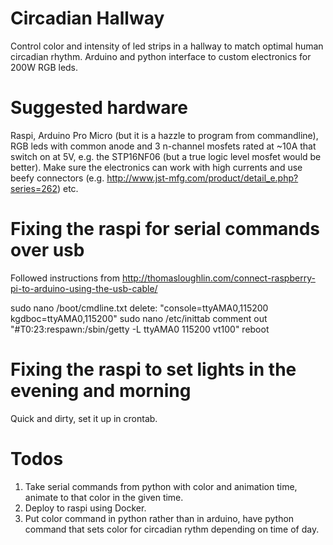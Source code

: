 # Circadian Hallway
Control color and intensity of led strips in a hallway to match optimal human circadian rhythm. Arduino and python interface to custom electronics for 200W RGB leds.

# Suggested hardware
Raspi, Arduino Pro Micro (but it is a hazzle to program from commandline), RGB leds with common anode and 3 n-channel mosfets rated at ~10A that switch on at 5V, e.g. the STP16NF06 (but a true logic level mosfet would be better). Make sure the electronics can work with high currents and use beefy connectors (e.g. http://www.jst-mfg.com/product/detail_e.php?series=262) etc.

# Fixing the raspi for serial commands over usb
Followed instructions from http://thomasloughlin.com/connect-raspberry-pi-to-arduino-using-the-usb-cable/

sudo nano /boot/cmdline.txt 
delete: "console=ttyAMA0,115200 kgdboc=ttyAMA0,115200"
sudo nano /etc/inittab 
comment out "#T0:23:respawn:/sbin/getty -L ttyAMA0 115200 vt100"
reboot

# Fixing the raspi to set lights in the evening and morning
Quick and dirty, set it up in crontab.

# Todos
1. Take serial commands from python with color and animation time, animate to that color in the given time.
1. Deploy to raspi using Docker.
1. Put color command in python rather than in arduino, have python command that sets color for circadian rythm depending on time of day.
